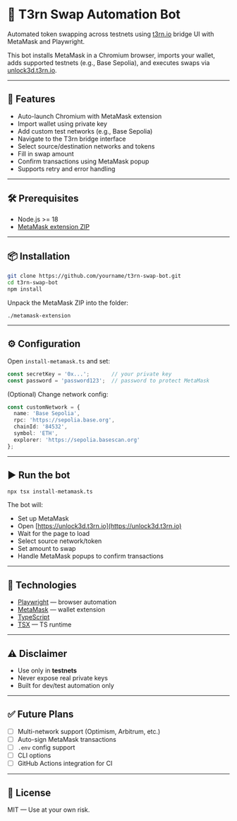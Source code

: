 # 🔁 T3rn Swap Automation Bot

Automated token swapping across testnets using [t3rn.io](https://unlock3d.t3rn.io) bridge UI with MetaMask and Playwright.

This bot installs MetaMask in a Chromium browser, imports your wallet, adds supported testnets (e.g., Base Sepolia), and executes swaps via [unlock3d.t3rn.io](https://unlock3d.t3rn.io).

---

## 🚀 Features

- Auto-launch Chromium with MetaMask extension
- Import wallet using private key
- Add custom test networks (e.g., Base Sepolia)
- Navigate to the T3rn bridge interface
- Select source/destination networks and tokens
- Fill in swap amount
- Confirm transactions using MetaMask popup
- Supports retry and error handling

---

## 🛠 Prerequisites

- Node.js >= 18
- [MetaMask extension ZIP](https://github.com/MetaMask/metamask-extension/releases)

---

## 📦 Installation

```bash
git clone https://github.com/yourname/t3rn-swap-bot.git
cd t3rn-swap-bot
npm install
```

Unpack the MetaMask ZIP into the folder:

```
./metamask-extension
```

---

## ⚙️ Configuration

Open `install-metamask.ts` and set:

```ts
const secretKey = '0x...';       // your private key
const password = 'password123';  // password to protect MetaMask
```

(Optional) Change network config:

```ts
const customNetwork = {
  name: 'Base Sepolia',
  rpc: 'https://sepolia.base.org',
  chainId: '84532',
  symbol: 'ETH',
  explorer: 'https://sepolia.basescan.org'
};
```

---

## ▶️ Run the bot

```bash
npx tsx install-metamask.ts
```

The bot will:
- Set up MetaMask
- Open [https://unlock3d.t3rn.io](https://unlock3d.t3rn.io)
- Wait for the page to load
- Select source network/token
- Set amount to swap
- Handle MetaMask popups to confirm transactions

---

## 🧠 Technologies

- [Playwright](https://playwright.dev/) — browser automation
- [MetaMask](https://metamask.io/) — wallet extension
- [TypeScript](https://www.typescriptlang.org/)
- [TSX](https://github.com/esbuild-kit/tsx) — TS runtime

---

## ⚠️ Disclaimer

- Use only in **testnets**
- Never expose real private keys
- Built for dev/test automation only

---

## ✅ Future Plans

- [ ] Multi-network support (Optimism, Arbitrum, etc.)
- [ ] Auto-sign MetaMask transactions
- [ ] `.env` config support
- [ ] CLI options
- [ ] GitHub Actions integration for CI

---

## 📄 License

MIT — Use at your own risk.

